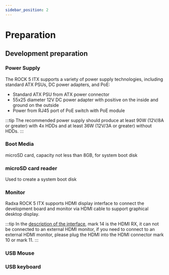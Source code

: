 ```yaml
---
sidebar_position: 2
---
```


# Preparation

## Development preparation

### Power Supply

The ROCK 5 ITX supports a variety of power supply technologies, including standard ATX PSUs, DC power adapters, and PoE:

- Standard ATX PSU from ATX power connector
- 55x25 diameter 12V DC power adapter with positive on the inside and ground on the outside
- Power from RJ45 port of PoE switch with PoE module

:::tip
The recommended power supply should produce at least 90W (12V/8A or greater) with 4x HDDs and at least 36W (12V/3A or greater) without HDDs.
:::

### Boot Media

microSD card, capacity not less than 8GB, for system boot disk

### microSD card reader

Used to create a system boot disk

### Monitor

Radxa ROCK 5 ITX supports HDMI display interface to connect the development board and monitor via HDMI cable to support graphical desktop display.

:::tip
In the [description of the interface](../getting-started/hardware-overview), mark 14 is the HDMI RX, it can not be connected to an external HDMI monitor, if you need to connect to an external HDMI monitor, please plug the HDMI into the HDMI connector mark 10 or mark 11.
:::

### USB Mouse

### USB keyboard
